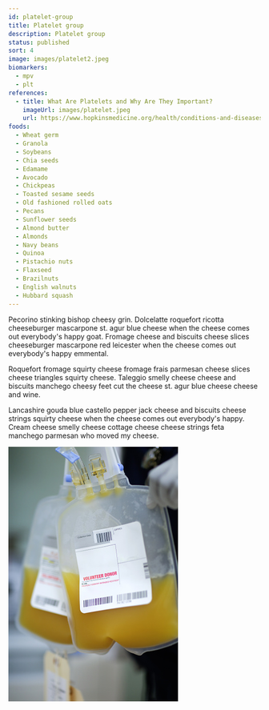 ```yaml
---
id: platelet-group
title: Platelet group
description: Platelet group
status: published
sort: 4
image: images/platelet2.jpeg
biomarkers:
  - mpv
  - plt
references:
  - title: What Are Platelets and Why Are They Important?
    imageUrl: images/platelet.jpeg
    url: https://www.hopkinsmedicine.org/health/conditions-and-diseases/what-are-platelets-and-why-are-they-important
foods:
  - Wheat germ
  - Granola
  - Soybeans
  - Chia seeds
  - Edamame
  - Avocado
  - Chickpeas
  - Toasted sesame seeds
  - Old fashioned rolled oats
  - Pecans
  - Sunflower seeds
  - Almond butter
  - Almonds
  - Navy beans
  - Quinoa
  - Pistachio nuts
  - Flaxseed
  - Brazilnuts
  - English walnuts
  - Hubbard squash
---
```


Pecorino stinking bishop cheesy grin. Dolcelatte roquefort ricotta cheeseburger mascarpone st. agur blue cheese when the cheese comes out everybody's happy goat. Fromage cheese and biscuits cheese slices cheeseburger mascarpone red leicester when the cheese comes out everybody's happy emmental. 

Roquefort fromage squirty cheese fromage frais parmesan cheese slices cheese triangles squirty cheese. Taleggio smelly cheese cheese and biscuits manchego cheesy feet cut the cheese st. agur blue cheese cheese and wine. 

Lancashire gouda blue castello pepper jack cheese and biscuits cheese strings squirty cheese when the cheese comes out everybody's happy. Cream cheese smelly cheese cottage cheese cheese strings feta manchego parmesan who moved my cheese. 

![Iron](images/platelet3.jpeg)
